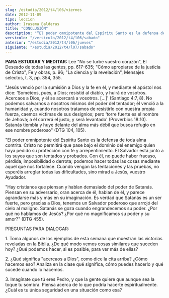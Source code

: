 ```yaml
---
slug: /estudia/2012/t4/l06/viernes
date: 2012-11-09
tipo: leccion
author: Irasema Balderas
title: "CONCLUSIÓN"
description: "“El poder omnipotente del Espíritu Santo es la defensa de toda alma contrita.  Cristo no permitirá que pase bajo el dominio del enemigo quien haya pedido su  protección con fe y arrepentimiento. El Salvador está junto a los suyos que son  tentados y probados."
versiculo: "/versiculo/2012/t4/l06/sabado"
anterior: "/estudia/2012/t4/l06/jueves"
siguiente: "/estudia/2012/t4/l07/sabado"
---
```


**PARA ESTUDIAR Y MEDITAR:** Lee "No se turbe vuestro corazón", El Deseado de todas las gentes, pp. 617-635; "Cómo apropiarse de la justicia de Cristo", Fe y obras, p. 96; "La ciencia y la revelación", Mensajes selectos, t. 3, pp. 354, 355.

"Jesús venció por la sumisión a Dios y la fe en él, y mediante el apóstol nos dice: ‘Someteos, pues, a Dios; resistid al diablo, y huirá de vosotros. Acercaos a Dios, y él se acercará a vosotros. [...]' (Santiago 4:7, 8). No podemos salvarnos a nosotros mismos del poder del tentador; él venció a la humanidad y, cuando nosotros tratamos de resistirlo con nuestra propia fuerza, caemos víctimas de sus designios; pero ‘torre fuerte es el nombre de Jehová; a él correrá el justo, y será levantado' (Proverbios 18:10). Satanás tiembla y huye delante del alma más débil que busca refugio en ese nombre poderoso" (DTG 104, 105).

"El poder omnipotente del Espíritu Santo es la defensa de toda alma contrita. Cristo no permitirá que pase bajo el dominio del enemigo quien haya pedido su protección con fe y arrepentimiento. El Salvador está junto a los suyos que son tentados y probados. Con él, no puede haber fracaso, pérdida, imposibilidad o derrota; podemos hacer todas las cosas mediante aquel que nos fortalece. Cuando vengan las tentaciones y las pruebas, no esperéis arreglar todas las dificultades, sino mirad a Jesús, vuestro Ayudador.

"Hay cristianos que piensan y hablan demasiado del poder de Satanás. Piensan en su adversario, oran acerca de él, hablan de él, y parece agrandarse más y más en su imaginación. Es verdad que Satanás es un ser fuerte, pero gracias a Dios, tenemos un Salvador poderoso que arrojó del cielo al maligno. Satanás se goza cuando engrandecemos su poder. ¿Por qué no hablamos de Jesús? ¿Por qué no magnificamos su poder y su amor?" (DTG 455).

PREGUNTAS PARA DIALOGAR:

1\. Toma algunos de los ejemplos de esta semana que muestran las victorias reveladas en la Biblia. ¿De qué modo vemos cosas similares que suceden hoy? ¿Qué podemos hacer, si es posible, para ver más de ellas?

2\. ¿Qué significa "acercaos a Dios", como dice la cita arriba? ¿Cómo hacemos eso? Analiza en la clase qué significa, cómo puedes hacerlo y qué sucede cuando lo hacemos.

3\. Imagínate que tú eres Pedro, y que la gente quiere que aunque sea la toque tu sombra. Piensa acerca de lo que podría hacerte espiritualmente. ¿Cuál es tu única seguridad en una situación como esa?
